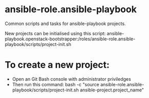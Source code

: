 # ansible-role.ansible-playbook
Common scripts and tasks for ansible-playbook projects.

New projects can be initialised using this script:
  ansible-playbook.openstack-bootstrapper:/roles/ansible-role.ansible-playbook/scripts/project-init.sh

# To create a new project:
* Open an Git Bash console with administrator priviledges
* Then run this command:
bash -c "source ansible-role.ansible-playbook/scripts/project-init.sh ansible-project.project_name"
